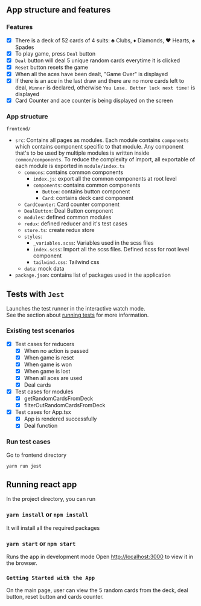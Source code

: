 ## App structure and features

### Features

- [x] There is a deck of 52 cards of 4 suits: ♣ Clubs, ♦ Diamonds, ♥ Hearts, ♠ Spades
- [x] To play game, press `Deal` button
- [x] `Deal` button will deal 5 unique random cards everytime it is clicked
- [x] `Reset` button resets the game
- [x] When all the aces have been dealt, "Game Over" is displayed
- [x] If there is an ace in the last draw and there are no more cards left to deal, `Winner` is declared, otherwise `You Lose. Better luck next time!` is displayed
- [x] Card Counter and ace counter is being displayed on the screen

### App structure

`frontend/`

- `src`: Contains all pages as modules. Each module contains `components` which contains component specific to that module. Any component that's to be used by multiple modules is written inside `common/components`. To reduce the complexity of import, all exportable of each module is exported in `module/index.ts`
  - `commons`: contains common components
    - `index.js`: export all the common components at root level
    - `components`: contains common components
      - `Button`: contains button component
      - `Card`: contains deck card component
  - `CardCounter`: Card counter component
  - `DealButton`: Deal Button component
  - `modules`: defined common modules
  - `redux`: defined reducer and it's test cases
  - `store.ts`: create redux store
  - `styles`:
    - `_variables.scss`: Variables used in the scss files
    - `index.scss`: Import all the scss files. Defined scss for root level component
    - `tailwind.css`: Tailwind css
  - `data`: mock data
- `package.json`: contains list of packages used in the application

## Tests with `Jest`

Launches the test runner in the interactive watch mode.\
See the section about [running tests](https://facebook.github.io/create-react-app/docs/running-tests) for more information.

### Existing test scenarios

- [x] Test cases for reducers
  - [x] When no action is passed
  - [x] When game is reset
  - [x] When game is won
  - [x] When game is lost
  - [x] When all aces are used
  - [x] Deal cards
- [x] Test cases for modules
  - [x] getRandomCardsFromDeck
  - [x] filterOutRandomCardsFromDeck
- [x] Test cases for App.tsx
  - [x] App is rendered successfully
  - [x] Deal function

### Run test cases

Go to frontend directory

`yarn run jest`

## Running react app

In the project directory, you can run

### `yarn install` or `npm install`

It will install all the required packages

### `yarn start` or `npm start`

Runs the app in development mode
Open [http://localhost:3000](http://localhost:3000) to view it in the browser.

### `Getting Started with the App`

On the main page, user can view the 5 random cards from the deck, deal button, reset button and cards counter.
